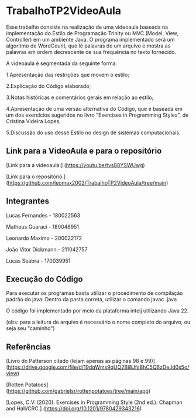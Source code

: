 # TrabalhoTP2VideoAula
Esse trabalho consiste na realização de uma videoaula baseada na implementação do Estilo de Programação Trinity ou MVC (Model, View, Controller) em um ambiente Java. 
O programa implementado será um algoritmo de WordCount, que lê palavras de um arquivo e mostra as palavras em ordem decrescente de sua frequência no texto fornecido. 

A videoaula é segmentada da seguinte forma:

1.Apresentação das restrições que movem o estilo;

2.Explicação do Código elaborado;

3.Notas históricas e comentários gerais em relação ao estilo;

4.Apresentação de uma versão alternativa do Código, que é baseada em um dos exercícios sugeridos no livro "Exercises in Programming Styles", de Cristina Videira Lopes;

5.Discussão do uso desse Estilo no design de sistemas computacionais.

## Link para a VideoAula e para o repositório
[Link para a videoaula:] (https://youtu.be/tvs88YSWUwg)

[Link para o repositório:] (https://github.com/leomax2002/TrabalhoTP2VideoAula/tree/main)
## Integrantes
Lucas Fernandes - 180022563 

Matheus Guaraci - 180046951 

Leonardo Maximo - 200022172 

João Vitor Dickmann - 211042757 

Lucas Seabra - 170039951 
## Execução do Código
Para executar os programas basta utilizar o procedimento de compilação padrão do java: Dentro da pasta correta, utilizar o comando javac <nomeDoArquivo>.java

O código foi implementado por meio da plataforma inteij utilizando Java 22.

(obs: para a leitura de arquivo é necessário o nome completo do arquivo, ou seja seu "caminho")

## Referências
[Livro do Patterson citado (leiam apenas as páginas 98 e 99)] (https://drive.google.com/file/d/19dqWms9qUQ2Bi8JfsBhC5Q6zDeJd0s5o/view)

[Rotten Potatoes] (https://github.com/gabrielsr/rottenpotatoes/tree/main/app)

[Lopes, C.V. (2020). Exercises in Programming Style (2nd ed.). Chapman and Hall/CRC.] (https://doi.org/10.1201/9780429343216)

